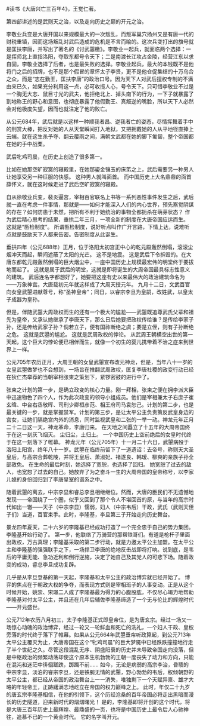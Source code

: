 \#读书《大唐兴亡三百年4》，王觉仁著。

第四部讲述的是武则天之治，以及走向历史之巅的开元之治。

李敬业兵变是大唐开国以来规模最大的一次叛乱，而叛军巢穴扬州又是有唐一代的财税重镇，因而这场叛乱对武后造成的危机是不言而喻的。这次兵变打出的旗号就是匡扶李唐，并写出了著名的《讨武曌檄》。李敬业一起兵，就面临两个选择：一是挥师北上直指洛阳，夺取东都号令天下；二是南渡长江攻占金陵，经营江东以求自固，李敬业选择了后者，也是最失败的选择。李敬业起兵，最大的本钱既不是他将门之后的招牌，也不是那个假冒的章怀太子李贤，更不是他仓促集结的十万乌合之众，而是“志在勤王，匡扶李唐”的政治口号。因为天下人对武后擅权专制的不满由来已久，如果充分利用这一点，必可收揽人心，号令天下。只可惜李敬业不过是一个胸无大志、鼠目寸光的武夫，他拒绝北上、掉头南下的行为，一下子就暴露了割地称王的野心和意图，也彻底暴露了他假勤王、真叛逆的嘴脸，所以天下人必然会对他极度失望，因而也就注定了他的败亡。

从公元684年，武后就是以这样一种顺我者昌、逆我者亡的姿态，尽情挥舞着手中的刑赏大棒，把反对她的人从天堂瞬间打入地狱，又把拥戴她的人从平地径直捧上云端。就在这生杀予夺、翻云覆雨之间，满朝文武都在她的脚下匍匐，整个帝国都在她的手中战栗。

武后牝鸡司晨，在历史上创造了很多第一。

比如在她那空旷寂寞的寝殿里，在她那鎏金镶玉的床笫之上，武后需要另一种男人让她享受另一种征服的快感。 这种男人就叫面首。 而中国历史上大名鼎鼎的面首薛怀义，就在这时候走进了武后空旷寂寞的寝殿。

自从徐敬业兵变，裴炎逼宫，宰相百官联名上书等一系列恶性事件发生之后，武后就一直在考虑一件事情，那就是——如何才能深入人们的内心世界，预先察觉阴谋的存在？如何防患于未然，把所有不利于她统治的事物全都扼杀在萌芽状态？ 作为武后精心思考的结果，垂拱二年三月，一项全新的制度在大唐帝国应运而生。 这就是“匦检制度”。 所谓匦检制度，说好听点叫作广开言路，下情上达，说难听点就是鼓励天下人都来告密。告密制度从此诞生。

垂拱四年（公元688年）正月，位于洛阳太初宫正中心的乾元殿轰然倒塌，滚滚尘烟冲天而起，瞬间遮蔽了太阳的光芒。 这不是地震。 这是武后下令拆毁的。在大唐东都乾元殿轰然倒塌的巨大烟尘中，一座中国历史上规模最宏伟的明堂终于要拔地而起了。 这就是属于武后的明堂，这就是即将诞生的大周帝国最具标志性意义的建筑。 武后连名字都想好了，她要把这座有史以来最伟大的政治建筑命名为——万象神宫。大唐载初元年就这样成了大周天授元年。 九月十二日，文武百官向女皇武曌进献尊号，称“圣神皇帝”；同日，以睿宗李旦为皇嗣，改姓武，以皇太子成器为皇孙。

但是，伴随武曌大周政权而生的还有一个极大的尴尬——武曌既追尊武氏父辈和祖先为皇帝，又承认她继承了李唐天下，那么日后她要把政权传给谁？是传给李家子孙，还是传给武家子孙？倘若立子，便有国祚断绝之虞；要是立侄，则有子孙断绝之危。 这就是武曌的尴尬。 这就是武周政权的悖论。 从武周王朝横空出世的第一天起，这个巨大的悖论便已相伴而生，就像一个初生的婴儿携带着不治之症来到世界上一样。

公元705年农历正月，大周王朝的女皇武曌宣布改元神龙，但是，当年八十一岁的女皇武曌做梦也不会想到，一场旨在推翻武周政权，匡复李唐社稷的政变行动已经在狄仁杰举荐的当朝宰相张柬之策划下，紧锣密鼓的进行中了。

张柬之计划的第一步，是确立政变的核心力量。刚一拜相，张柬之便在拥李派大臣中迅速物色了四个人，作为此次政变的领导小组成员。他们是宰相兼太子右庶子崔玄暐、中台右丞敬晖、司刑少卿桓彦范、相王府司马袁恕己。计划的第二步，也是最关键的一步，就是掌握禁军。计划的第三步，是让太平公主负责策反武皇身边的宫女，让她们隔绝宫内外的消息，同时监视武皇和二张的一举一动。神龙元年正月二十二日这一天，神龙革命，李唐归来。 在天地之间矗立了十五年的大周帝国终于在这一刻灰飞烟灭。 尘归尘，土归土。 一个中国历史上空前绝后的女皇时代终于在这一刻落下了帷幕。 神龙元年（公元705年）十一月二十六日，武曌病殁于洛阳上阳宫，终年八十一岁。武曌在临终前留下了一道遗诏：去帝号，称则天大圣皇后，与高宗合葬乾陵，并将王皇后、萧淑妃、禇遂良、韩瑷、柳奭的亲族子孙全部赦免。 在生命的最后时刻，她选择了宽恕，也选择了回归。 她宽恕了过去的敌人，也宽恕了过去的自己。她放弃了为之奋斗一生的大周帝国的皇帝称号，以李家儿媳的身份回归到了李唐皇室的谱系之中。

随着武曌的离去，中宗李显和睿总李旦相继继位。然而，大唐的臣民们不无遗憾地发现——帝国绕了一个圈，似乎又回到了那个令人不堪回首的原，与当年的高宗时代如出一辙——天子（中宗李显）懦弱，妇人（中宗韦后）干政，武氏（武则天侄子们）当道，百官束手。此时，李隆基，李旦第三子开始走向历史舞台。

景龙四年夏天，二十六岁的李隆基已经成功打造了一个完全忠于自己的势力集团。李隆基开始行动了。 第一步，他联络了万骑营的那帮铁哥们。有道是枪杆子里面出政权，万古真理；李隆基采取的第二步行动，就是力邀太平公主加盟。在太平公主和李隆基的强强联手之下，一场捍卫李唐的绝地反击战即将打响。说到底，是韦后的平庸无能、急功近利和倒行逆施，决定了她自己及其党人的可悲下场。随着政变的成功，睿总李旦成功复辟。

几乎是从李旦登基的第一天起，李隆基和太平公主的政治博弈就已经开始了。 博弈的焦点在于朝政大权的争夺，而表现方式则是宰相班子的人事变动。正是从这个时候开始，姚崇、宋璟二人成了李隆基最为得力的心腹股肱，不仅尽心竭力地帮助李隆基对付太平公主，并且还在几年后辅佐李隆基缔造了一个无与伦比的辉煌时代——开元盛世。

公元712年农历八月初三，太子李隆基正式即皇帝位，是为唐玄宗。经过一场又一场惊心动魄的政治博弈，经过一轮又一轮鲜血和死亡的洗礼，一个妇人干政、皇权旁落的时代终于落下了帷幕。如果从公元664年武曌垂帘听政算起，到公元713年太平公主覆灭为止，大唐帝国在这个“牝鸡司晨”的巨大梦魇中已经跌跌撞撞地行走了半个世纪之久。尽管这段混乱无序、阴盛阳衰的历史并未导致帝国走向没落，但是中枢政治的频繁动荡却使这个原本生机勃勃的王朝一度丧失了动力和方向，只能在混沌和迷茫中徘徊蹉跌，踯躅不前…… 如今，无论是病弱的高宗李治，昏聩的中宗李显，淡泊的睿宗李旦，还是铁腕无情的武曌，野心勃勃的韦后，权倾朝野的太平公主，都已经从帝国的政治舞台上一一消失，唯独剩下一个天赋异禀、雄才大略的年轻帝王，正踌躇满志地屹立在帝国的权力巅峰之上。 此时，年仅二十九岁的唐玄宗李隆基相信，在他的引领下，这个历经沧桑的百年帝国必将走出黑暗而漫长的历史隧道，迎来新时代的熠熠曙光！ 是的，李隆基即将开创的这个时代，将是大唐三百年历史上最辉煌、最鼎盛的一页，也将是中国历史上最令后人心驰神往，追慕不已的一个黄金时代。 它的名字叫开元。